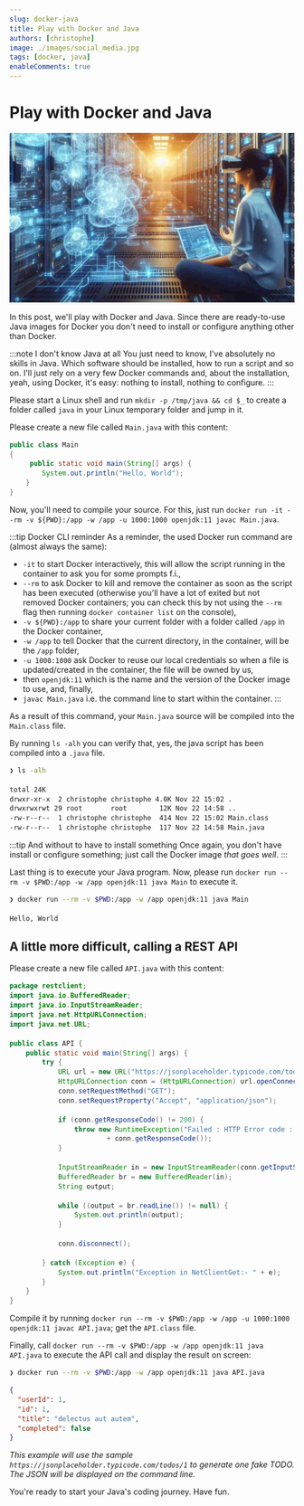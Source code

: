 ```yaml
---
slug: docker-java
title: Play with Docker and Java
authors: [christophe]
image: ./images/social_media.jpg
tags: [docker, java]
enableComments: true
---
```

# Play with Docker and Java

![Play with Docker and Java](./images/header.jpg)

In this post, we'll play with Docker and Java. Since there are ready-to-use Java images for Docker you don't need to install or configure anything other than Docker.

:::note I don't know Java at all
You just need to know, I've absolutely no skills in Java. Which software should be installed, how to run a script and so on. I'll just rely on a very few Docker commands and, about the installation, yeah, using Docker, it's easy: nothing to install, nothing to configure.
:::

<!-- truncate -->

Please start a Linux shell and run `mkdir -p /tmp/java && cd $_` to create a folder called `java` in your Linux temporary folder and jump in it.

Please create a new file called `Main.java` with this content:

```java
public class Main
{
     public static void main(String[] args) {
        System.out.println("Hello, World");
    }
}
```

Now, you'll need to compile your source. For this, just run `docker run -it --rm -v ${PWD}:/app -w /app -u 1000:1000 openjdk:11 javac Main.java`.

:::tip Docker CLI reminder
As a reminder, the used Docker run command are (almost always the same):

* `-it` to start Docker interactively, this will allow the script running in the container to ask you for some prompts f.i.,
* `--rm` to ask Docker to kill and remove the container as soon as the script has been executed (otherwise you'll have a lot of exited but not removed Docker containers; you can check this by not using the `--rm` flag then running `docker container list` on the console),
* `-v ${PWD}:/app` to share your current folder with a folder called `/app` in the Docker container,
* `-w /app` to tell Docker that the current directory, in the container, will be the `/app` folder,
* `-u 1000:1000` ask Docker to reuse our local credentials so when a file is updated/created in the container, the file will be owned by us,
* then `openjdk:11` which is the name and the version of the Docker image to use, and, finally,
* `javac Main.java` i.e. the command line to start within the container.
:::

As a result of this command, your `Main.java` source will be compiled into the `Main.class` file.

By running `ls -alh` you can verify that, yes, the java script has been compiled into a `.java` file.

```bash
❯ ls -alh

total 24K
drwxr-xr-x  2 christophe christophe 4.0K Nov 22 15:02 .
drwxrwxrwt 29 root       root        12K Nov 22 14:58 ..
-rw-r--r--  1 christophe christophe  414 Nov 22 15:02 Main.class
-rw-r--r--  1 christophe christophe  117 Nov 22 14:58 Main.java
```

:::tip And without to have to install something
Once again, you don't have install or configure something; just call the Docker image *that goes well*.
:::

Last thing is to execute your Java program. Now, please run `docker run --rm -v $PWD:/app -w /app openjdk:11 java Main` to execute it.

```bash
❯ docker run --rm -v $PWD:/app -w /app openjdk:11 java Main

Hello, World
```

## A little more difficult, calling a REST API

Please create a new file called `API.java` with this content:

```java
package restclient;
import java.io.BufferedReader;
import java.io.InputStreamReader;
import java.net.HttpURLConnection;
import java.net.URL;

public class API {
    public static void main(String[] args) {
        try {
            URL url = new URL("https://jsonplaceholder.typicode.com/todos/1");
            HttpURLConnection conn = (HttpURLConnection) url.openConnection();
            conn.setRequestMethod("GET");
            conn.setRequestProperty("Accept", "application/json");

            if (conn.getResponseCode() != 200) {
                throw new RuntimeException("Failed : HTTP Error code : "
                        + conn.getResponseCode());
            }

            InputStreamReader in = new InputStreamReader(conn.getInputStream());
            BufferedReader br = new BufferedReader(in);
            String output;

            while ((output = br.readLine()) != null) {
                System.out.println(output);
            }

            conn.disconnect();

        } catch (Exception e) {
            System.out.println("Exception in NetClientGet:- " + e);
        }
    }
}
```

Compile it by running `docker run --rm -v $PWD:/app -w /app -u 1000:1000 openjdk:11 javac API.java`; get the `API.class` file.

Finally, call `docker run --rm -v $PWD:/app -w /app openjdk:11 java API.java` to execute the API call and display the result on screen:

```bash
❯ docker run --rm -v $PWD:/app -w /app openjdk:11 java API.java
```

```json
{
  "userId": 1,
  "id": 1,
  "title": "delectus aut autem",
  "completed": false
}
```

*This example will use the sample `https://jsonplaceholder.typicode.com/todos/1` to generate one fake TODO. The JSON will be displayed on the command line.*

You're ready to start your Java's coding journey. Have fun.
